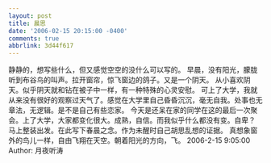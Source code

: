 ```yaml
---
layout: post
title: 晨思
date: '2006-02-15 20:15:00 -0400'
comments: true
abbrlink: 3d44f617
---
```

静静的，想写些什么，但又感觉空空的没什么可以写的。
早晨，没有阳光，朦胧听到布谷鸟的叫声。拉开窗帘，惊飞窗边的鸽子。又是一个阴天。
从小喜欢阴天。似乎阴天就和钻在被子中一样，有一种特殊的心灵安慰。
可上了大学，我就从来没有很好的观察过天气了。感觉在大学里自己昏昏沉沉，毫无自我。处事也无章法，无逻辑。是不是自己有些恋家。
今天是还呆在家的同学在这的最后一次聚会。上了大学，大家都变化很大。成熟，自信。而我似乎什么都没有变。自卑？
马上整装出发。在此写下春晨之念。作为未醒时自己胡思乱想的证据。
真想象窗外的鸟儿一样，自由飞翔在天空。朝着阳光的方向，飞。
2006-2-15 9:05:00 Author: 月夜听涛
